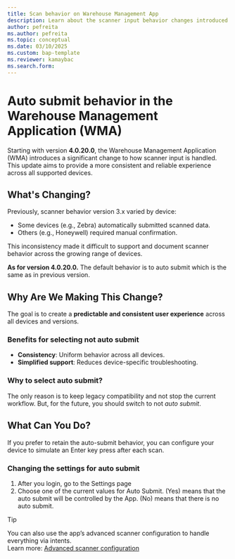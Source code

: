 ```yaml
---
title: Scan behavior on Warehouse Management App
description: Learn about the scanner input behavior changes introduced in version 4.0.20.0 of the WMA and how to configure your devices accordingly.
author: pefreita
ms.author: pefreita
ms.topic: conceptual
ms.date: 03/10/2025
ms.custom: bap-template
ms.reviewer: kamaybac
ms.search.form:
---
```


# Auto submit behavior in the Warehouse Management Application (WMA)

Starting with version **4.0.20.0**, the Warehouse Management Application (WMA) introduces a significant change to how scanner input is handled. This update aims to provide a more consistent and reliable experience across all supported devices.

## What's Changing?

Previously, scanner behavior version 3.x varied by device:

- Some devices (e.g., Zebra) automatically submitted scanned data.
- Others (e.g., Honeywell) required manual confirmation.

This inconsistency made it difficult to support and document scanner behavior across the growing range of devices.

**As for version 4.0.20.0.** The default behavior is to auto submit which is the same as in previous version.

## Why Are We Making This Change?

The goal is to create a **predictable and consistent user experience** across all devices and versions.

### Benefits for selecting not auto submit

- **Consistency**: Uniform behavior across all devices.
- **Simplified support**: Reduces device-specific troubleshooting.

### Why to select auto submit?

The only reason is to keep legacy compatibility and not stop the current workflow. But, for the future, you should switch to not *auto submit*.

## What Can You Do?

If you prefer to retain the auto-submit behavior, you can configure your device to simulate an Enter key press after each scan.

### Changing the settings for auto submit

1. After you login, go to the Settings page
2. Choose one of the current values for Auto Submit. (Yes) means that the auto submit will be controlled by the App. (No) means that there is no auto submit.

> [!TIP]
> You can also use the app’s advanced scanner configuration to handle everything via intents.  
> Learn more: [Advanced scanner configuration](https://learn.microsoft.com/en-us/dynamics365/supply-chain/warehousing/warehouse-app-adv-scanner-config)
